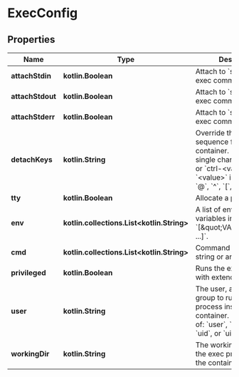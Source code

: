 
# ExecConfig

## Properties
Name | Type | Description | Notes
------------ | ------------- | ------------- | -------------
**attachStdin** | **kotlin.Boolean** | Attach to &#x60;stdin&#x60; of the exec command. |  [optional]
**attachStdout** | **kotlin.Boolean** | Attach to &#x60;stdout&#x60; of the exec command. |  [optional]
**attachStderr** | **kotlin.Boolean** | Attach to &#x60;stderr&#x60; of the exec command. |  [optional]
**detachKeys** | **kotlin.String** | Override the key sequence for detaching a container. Format is a single character &#x60;[a-Z]&#x60; or &#x60;ctrl-&lt;value&gt;&#x60; where &#x60;&lt;value&gt;&#x60; is one of: &#x60;a-z&#x60;, &#x60;@&#x60;, &#x60;^&#x60;, &#x60;[&#x60;, &#x60;,&#x60; or &#x60;_&#x60;.  |  [optional]
**tty** | **kotlin.Boolean** | Allocate a pseudo-TTY. |  [optional]
**env** | **kotlin.collections.List&lt;kotlin.String&gt;** | A list of environment variables in the form &#x60;[\&quot;VAR&#x3D;value\&quot;, ...]&#x60;.  |  [optional]
**cmd** | **kotlin.collections.List&lt;kotlin.String&gt;** | Command to run, as a string or array of strings. |  [optional]
**privileged** | **kotlin.Boolean** | Runs the exec process with extended privileges. |  [optional]
**user** | **kotlin.String** | The user, and optionally, group to run the exec process inside the container. Format is one of: &#x60;user&#x60;, &#x60;user:group&#x60;, &#x60;uid&#x60;, or &#x60;uid:gid&#x60;.  |  [optional]
**workingDir** | **kotlin.String** | The working directory for the exec process inside the container.  |  [optional]



